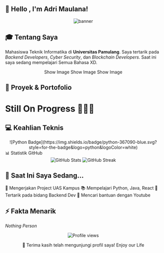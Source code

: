 ## 👋 Hello <coders>, I'm Adri Maulana!
<div align="center">
  <img src="https://api.placeholder.com/800/300" alt="banner">
</div>

## 🎓 Tentang Saya
Mahasiswa Teknik Informatika di **Universitas Pamulang**. Saya tertarik pada _Backend Developers_, _Cyber Security_, dan _Blockchain Developers_. Saat ini saya sedang mempelajari Semua Bahasa XD.
<div align="center">
Show Image
Show Image
Show Image
</div>

## 🚀 Proyek & Portofolio
  # Still On Progress 🚀🚀🚀

## 💻 Keahlian Teknis
<div align="center">
![Python Badge](https://img.shields.io/badge/python-367090-blue.svg?style=for-the-badge&logo=python&logoColor=white)
</div>
📊 Statistik GitHub
<div align="center">
  <img src="https://github-readme-stats.vercel.app/api?username=username-anda&show_icons=true&theme=radical" alt="GitHub Stats" />
  <img src="https://github-readme-streak-stats.herokuapp.com/?user=username-anda&theme=radical" alt="GitHub Streak" />
</div>


## 🌱 Saat Ini Saya Sedang...

🔭 Mengerjakan Project UAS Kampus
📚 Mempelajari Python, Java, React
👯 Tertarik pada bidang Backend Dev
🤔 Mencari bantuan dengan Youtube

## ⚡ Fakta Menarik

_Nothing Person_


<div align="center">
  <img src="https://komarev.com/ghpvc/?username=username-anda&color=blueviolet" alt="Profile views" />
  <p>💖 Terima kasih telah mengunjungi profil saya! Enjoy our Life <p>
</div>
